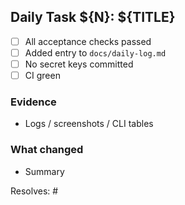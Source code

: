 ## Daily Task ${N}: ${TITLE}

- [ ] All acceptance checks passed
- [ ] Added entry to `docs/daily-log.md`
- [ ] No secret keys committed
- [ ] CI green

### Evidence
- Logs / screenshots / CLI tables

### What changed
- Summary

Resolves: #<daily-task-issue-id>
